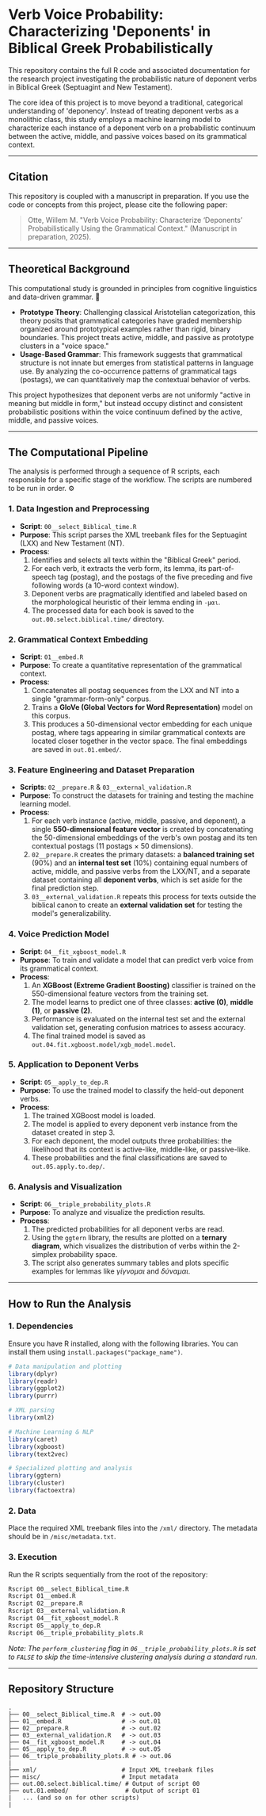 # Verb Voice Probability: Characterizing 'Deponents' in Biblical Greek Probabilistically

This repository contains the full R code and associated documentation for the research project investigating the probabilistic nature of deponent verbs in Biblical Greek (Septuagint and New Testament).

The core idea of this project is to move beyond a traditional, categorical understanding of 'deponency'. Instead of treating deponent verbs as a monolithic class, this study employs a machine learning model to characterize each instance of a deponent verb on a probabilistic continuum between the active, middle, and passive voices based on its grammatical context.

-----

## Citation

This repository is coupled with a manuscript in preparation. If you use the code or concepts from this project, please cite the following paper:

> Otte, Willem M. "Verb Voice Probability: Characterize ‘Deponents’ Probabilistically Using the Grammatical Context." (Manuscript in preparation, 2025).

-----

## Theoretical Background

This computational study is grounded in principles from cognitive linguistics and data-driven grammar. 🧠

  * **Prototype Theory**: Challenging classical Aristotelian categorization, this theory posits that grammatical categories have graded membership organized around prototypical examples rather than rigid, binary boundaries. This project treats active, middle, and passive as prototype clusters in a "voice space."
  * **Usage-Based Grammar**: This framework suggests that grammatical structure is not innate but emerges from statistical patterns in language use. By analyzing the co-occurrence patterns of grammatical tags (postags), we can quantitatively map the contextual behavior of verbs.

This project hypothesizes that deponent verbs are not uniformly "active in meaning but middle in form," but instead occupy distinct and consistent probabilistic positions within the voice continuum defined by the active, middle, and passive voices.

-----

## The Computational Pipeline

The analysis is performed through a sequence of R scripts, each responsible for a specific stage of the workflow. The scripts are numbered to be run in order. ⚙️

### 1\. Data Ingestion and Preprocessing

  * **Script**: `00__select_Biblical_time.R`
  * **Purpose**: This script parses the XML treebank files for the Septuagint (LXX) and New Testament (NT).
  * **Process**:
    1.  Identifies and selects all texts within the "Biblical Greek" period.
    2.  For each verb, it extracts the verb form, its lemma, its part-of-speech tag (postag), and the postags of the five preceding and five following words (a 10-word context window).
    3.  Deponent verbs are pragmatically identified and labeled based on the morphological heuristic of their lemma ending in `-μαι`.
    4.  The processed data for each book is saved to the `out.00.select.biblical.time/` directory.

### 2\. Grammatical Context Embedding

  * **Script**: `01__embed.R`
  * **Purpose**: To create a quantitative representation of the grammatical context.
  * **Process**:
    1.  Concatenates all postag sequences from the LXX and NT into a single "grammar-form-only" corpus.
    2.  Trains a **GloVe (Global Vectors for Word Representation)** model on this corpus.
    3.  This produces a 50-dimensional vector embedding for each unique postag, where tags appearing in similar grammatical contexts are located closer together in the vector space. The final embeddings are saved in `out.01.embed/`.

### 3\. Feature Engineering and Dataset Preparation

  * **Scripts**: `02__prepare.R` & `03__external_validation.R`
  * **Purpose**: To construct the datasets for training and testing the machine learning model.
  * **Process**:
    1.  For each verb instance (active, middle, passive, and deponent), a single **550-dimensional feature vector** is created by concatenating the 50-dimensional embeddings of the verb's own postag and its ten contextual postags (11 postags × 50 dimensions).
    2.  `02__prepare.R` creates the primary datasets: a **balanced training set** (90%) and an **internal test set** (10%) containing equal numbers of active, middle, and passive verbs from the LXX/NT, and a separate dataset containing all **deponent verbs**, which is set aside for the final prediction step.
    3.  `03__external_validation.R` repeats this process for texts outside the biblical canon to create an **external validation set** for testing the model's generalizability.

### 4\. Voice Prediction Model

  * **Script**: `04__fit_xgboost_model.R`
  * **Purpose**: To train and validate a model that can predict verb voice from its grammatical context.
  * **Process**:
    1.  An **XGBoost (Extreme Gradient Boosting)** classifier is trained on the 550-dimensional feature vectors from the training set.
    2.  The model learns to predict one of three classes: **active (0)**, **middle (1)**, or **passive (2)**.
    3.  Performance is evaluated on the internal test set and the external validation set, generating confusion matrices to assess accuracy.
    4.  The final trained model is saved as `out.04.fit.xgboost.model/xgb_model.model`.

### 5\. Application to Deponent Verbs

  * **Script**: `05__apply_to_dep.R`
  * **Purpose**: To use the trained model to classify the held-out deponent verbs.
  * **Process**:
    1.  The trained XGBoost model is loaded.
    2.  The model is applied to every deponent verb instance from the dataset created in step 3.
    3.  For each deponent, the model outputs three probabilities: the likelihood that its context is active-like, middle-like, or passive-like.
    4.  These probabilities and the final classifications are saved to `out.05.apply.to.dep/`.

### 6\. Analysis and Visualization

  * **Script**: `06__triple_probability_plots.R`
  * **Purpose**: To analyze and visualize the prediction results.
  * **Process**:
    1.  The predicted probabilities for all deponent verbs are read.
    2.  Using the `ggtern` library, the results are plotted on a **ternary diagram**, which visualizes the distribution of verbs within the 2-simplex probability space.
    3.  The script also generates summary tables and plots specific examples for lemmas like *γίγνομαι* and *δύναμαι*.

-----

## How to Run the Analysis

### 1\. Dependencies

Ensure you have R installed, along with the following libraries. You can install them using `install.packages("package_name")`.

```r
# Data manipulation and plotting
library(dplyr)
library(readr)
library(ggplot2)
library(purrr)

# XML parsing
library(xml2)

# Machine Learning & NLP
library(caret)
library(xgboost)
library(text2vec)

# Specialized plotting and analysis
library(ggtern)
library(cluster)
library(factoextra)
```

### 2\. Data

Place the required XML treebank files into the `/xml/` directory. The metadata should be in `/misc/metadata.txt`.

### 3\. Execution

Run the R scripts sequentially from the root of the repository:

```bash
Rscript 00__select_Biblical_time.R
Rscript 01__embed.R
Rscript 02__prepare.R
Rscript 03__external_validation.R
Rscript 04__fit_xgboost_model.R
Rscript 05__apply_to_dep.R
Rscript 06__triple_probability_plots.R
```

*Note: The `perform_clustering` flag in `06__triple_probability_plots.R` is set to `FALSE` to skip the time-intensive clustering analysis during a standard run.*

-----

## Repository Structure

```
.
├── 00__select_Biblical_time.R  # -> out.00
├── 01__embed.R                 # -> out.01
├── 02__prepare.R               # -> out.02
├── 03__external_validation.R   # -> out.03
├── 04__fit_xgboost_model.R     # -> out.04
├── 05__apply_to_dep.R          # -> out.05
├── 06__triple_probability_plots.R # -> out.06
|
├── xml/                        # Input XML treebank files
├── misc/                       # Input metadata
├── out.00.select.biblical.time/ # Output of script 00
├── out.01.embed/                # Output of script 01
|   ... (and so on for other scripts)
|

